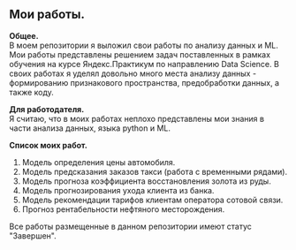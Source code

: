 ## Мои работы.<br>

**Общее.**<br>
В моем репозитории я выложил свои работы по анализу данных и ML.
Мои работы представлены решением задач поставленных в рамках обучения на курсе Яндекс.Практикум по направлению Data Science.
В своих работах я уделял довольно много места анализу данных - формированию признакового пространства, предобработки данных, а также коду.

**Для работодателя.**<br>
Я считаю, что в моих работах неплохо представлены мои знания в части анализа данных, языка python и ML.

**Список моих работ.**<br>
1. Модель определения цены автомобиля.
2. Модель предсказания заказов такси (работа с временными рядами).
3. Модель прогноза коэффициента восстановления золота из руды.
4. Модель прогнозирования ухода клиента из банка.
5. Модель рекомендации тарифов клиентам оператора сотовой связи.
6. Прогноз рентабельности нефтяного месторождения.

Все работы размещенные в данном репозитории имеют статус "Завершен".
